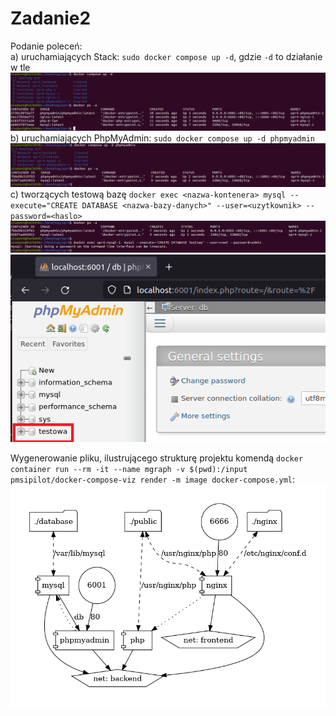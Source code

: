 # Zadanie2

Podanie poleceń:<br />
a) uruchamiających Stack: ```sudo docker compose up -d```, gdzie  ```-d``` to działanie w tle<br />
![polecenie1](https://github.com/AdrianSzafranski/sprawozdanie4-docker/blob/main/ssy/polecenie1.png)<br />
b) uruchamiających PhpMyAdmin: ```sudo docker compose up -d phpmyadmin```<br />
![polecenie2](https://github.com/AdrianSzafranski/sprawozdanie4-docker/blob/main/ssy/polecenie2.png)<br />
c) tworzących testową bazę ```docker exec <nazwa-kontenera> mysql --execute="CREATE DATABASE <nazwa-bazy-danych>" --user=<uzytkownik> --password=<haslo>```<br />
![polecenie3_1](https://github.com/AdrianSzafranski/sprawozdanie4-docker/blob/main/ssy/polecenie3_1.png)<br />
![polecenie3_2](https://github.com/AdrianSzafranski/sprawozdanie4-docker/blob/main/ssy/polecenie3_2.png)<br />

Wygenerowanie pliku, ilustrującego strukturę projektu komendą ```docker container run --rm -it --name mgraph -v $(pwd):/input pmsipilot/docker-compose-viz render -m image docker-compose.yml```:<br />
![docker_compose.png](https://github.com/AdrianSzafranski/sprawozdanie4-docker/blob/main/docker-compose.png)<br />

